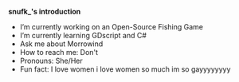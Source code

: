 **snufk_'s introduction**

- I’m currently working on an Open-Source Fishing Game
- I’m currently learning GDscript and C#
- Ask me about Morrowind
- How to reach me: Don't
- Pronouns: She/Her
- Fun fact: I love women
i love women so much im so gayyyyyyyy
